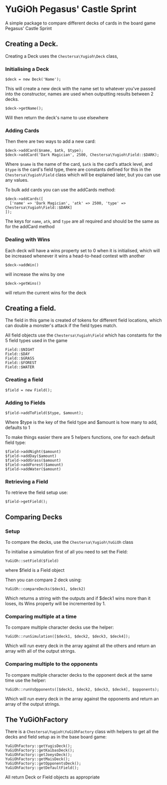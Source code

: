 # YuGiOh Pegasus' Castle Sprint

A simple package to compare different decks of cards in the board game Pegasus' Castle Sprint

## Creating a Deck.

Creating a Deck uses the `Chestersa\Yugioh\Deck` class,

### Initialising a Deck
```
$deck = new Deck('Name');
```
This will create a new deck with the name set to whatever you've passed into the constructor, names are used when outputting results between 2 decks.

```
$deck->getName();
```
Will then return the deck's name to use elsewhere


### Adding Cards

Then there are two ways to add a new card:
```
$deck->addCard($name, $atk, $type);
$deck->addCard('Dark Magician', 2500, Chestersa\Yugioh\Field::$DARK);
```
Where `$name` is the name of the card, `$atk` is the card's attack level, and `$type` is the card's field type, there are constants defined for this in the `Chestersa\Yugioh\Field` class which will be explained later, but you can use any values.

To bulk add cards you can use the addCards method:
```
$deck->addCards([
  ['name' => 'Dark Magician', 'atk' => 2500, 'type' => Chestersa\Yugioh\Field::$DARK]
]);
```
The keys for `name`, `atk`, and `type` are all required and should be the same as for the addCard method


### Dealing with Wins

Each deck will have a wins property set to 0 when it is initialised, which will be increased whenever it wins a head-to-head contest with another

```
$deck->addWin()
````
will increase the wins by one

```
$deck->getWins()
````
will return the current wins for the deck


## Creating a field.

The field in this game is created of tokens for different field locations, which can double a monster's attack if the field types match.

All field objects use the `Chestersa\Yugioh\Field` which has constants for the 5 field types used in the game

```
Field::$NIGHT
Field::$DAY
Field::$GRASS
Field::$FOREST
Field::$WATER
```

### Creating a field

```
$field = new Field();
```

### Adding to Fields

```
$field->addToField($type, $amount);
```
Where $type is the key of the field type and $amount is how many to add, defaults to 1

To make things easier there are 5 helpers functions, one for each default field type:
```
$field->addNight($amount)
$field->addDay($amount)
$field->addGrass($amount)
$field->addForest($amount)
$field->addWater($amount)
```

### Retrieving a Field

To retrieve the field setup use:
```
$field->getField();
```

## Comparing Decks

### Setup

To compare the decks, use the `Chestersa\Yugioh\YuGiOh` class


To initialise a simulation first of all you need to set the Field:
```
YuGiOh::setField($field)
```
where $field is a Field object


Then you can compare 2 deck using:
```
YuGiOh::compareDecks($deck1, $deck2)
```
Which returns a string with the outputs and if $deck1 wins more than it loses, its Wins property will be incremented by 1.


### Comparing multiple at a time
To compare multiple character decks use the helper:
```
YuGiOh::runSimulation([$deck1, $deck2, $deck3, $deck4]);
```
Which will run every deck in the array against all the others and return an array with all of the output strings.


### Comparing multiple to the opponents
To compare multiple character decks to the opponent deck at the same time use the helper:
```
YuGiOh::runVsOpponents([$deck1, $deck2, $deck3, $deck4], $opponents);
```
Which will run every deck in the array against the opponents and return an array of the output strings.


## The YuGiOhFactory

There is a `Chestersa\Yugioh\YuGiOhFactory` class with helpers to get all the decks and field setup as in the base board game:

```
YuGiOhFactory::getYugisDeck();
YuGiOhFactory::getKaibasDeck();
YuGiOhFactory::getJoeysDeck();
YuGiOhFactory::getMaisDeck();
YuGiOhFactory::getOpponentsDeck();
YuGiOhFactory::getDefaultField();
```
All return Deck or Field objects as appropriate
